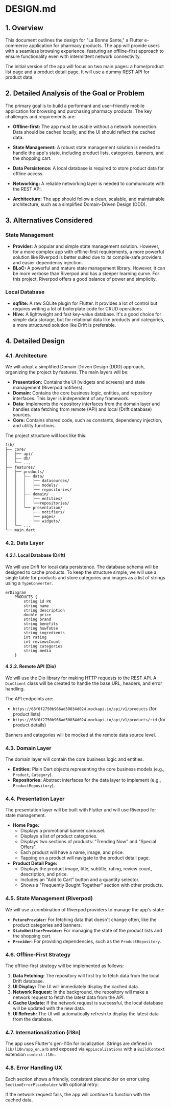 
# DESIGN.md

## 1. Overview

This document outlines the design for "La Bonne Sante," a Flutter e-commerce application for pharmacy products. The app will provide users with a seamless browsing experience, featuring an offline-first approach to ensure functionality even with intermittent network connectivity.

The initial version of the app will focus on two main pages: a home/product list page and a product detail page. It will use a dummy REST API for product data.

## 2. Detailed Analysis of the Goal or Problem

The primary goal is to build a performant and user-friendly mobile application for browsing and purchasing pharmacy products. The key challenges and requirements are:

*   **Offline-first:** The app must be usable without a network connection. Data should be cached locally, and the UI should reflect the cached data.
*   **State Management:** A robust state management solution is needed to handle the app's state, including product lists, categories, banners, and the shopping cart.
*   **Data Persistence:** A local database is required to store product data for offline access.
*   **Networking:** A reliable networking layer is needed to communicate with the REST API.

*   **Architecture:** The app should follow a clean, scalable, and maintainable architecture, such as a simplified Domain-Driven Design (DDD).

## 3. Alternatives Considered

### State Management

*   **Provider:** A popular and simple state management solution. However, for a more complex app with offline-first requirements, a more powerful solution like Riverpod is better suited due to its compile-safe providers and easier dependency injection.
*   **BLoC:** A powerful and mature state management library. However, it can be more verbose than Riverpod and has a steeper learning curve. For this project, Riverpod offers a good balance of power and simplicity.

### Local Database

*   **sqflite:** A raw SQLite plugin for Flutter. It provides a lot of control but requires writing a lot of boilerplate code for CRUD operations.
*   **Hive:** A lightweight and fast key-value database. It's a good choice for simple data storage, but for relational data like products and categories, a more structured solution like Drift is preferable.

## 4. Detailed Design

### 4.1. Architecture

We will adopt a simplified Domain-Driven Design (DDD) approach, organizing the project by features. The main layers will be:

*   **Presentation:** Contains the UI (widgets and screens) and state management (Riverpod notifiers).
*   **Domain:** Contains the core business logic, entities, and repository interfaces. This layer is independent of any framework.
*   **Data:** Implements the repository interfaces from the domain layer and handles data fetching from remote (API) and local (Drift database) sources.
*   **Core:** Contains shared code, such as constants, dependency injection, and utility functions.

The project structure will look like this:

```
lib/
├── core/
│   ├── api/
│   ├── db/
│   └── ...
├── features/
│   ├── products/
│   │   ├── data/
│   │   │   ├── datasources/
│   │   │   ├── models/
│   │   │   └── repositories/
│   │   ├── domain/
│   │   │   ├── entities/
│   │   │   └──repositories/
│   │   └── presentation/
│   │       ├── notifiers/
│   │       ├── pages/
│   │       └── widgets/
│   └── ...
└── main.dart
```

### 4.2. Data Layer

#### 4.2.1. Local Database (Drift)

We will use Drift for local data persistence. The database schema will be designed to cache products. To keep the structure simple, we will use a single table for products and store categories and images as a list of strings using a `TypeConverter`.

```mermaid
erDiagram
    PRODUCTS {
        string id PK
        string name
        string description
        double price
        string brand
        string benefits
        string howToUse
        string ingredients
        int rating
        int reviewsCount
        string categories
        string media
    }
```

#### 4.2.2. Remote API (Dio)

We will use the Dio library for making HTTP requests to the REST API. A `DioClient` class will be created to handle the base URL, headers, and error handling.

The API endpoints are:
*   `https://68f0f2750b966ad50034d024.mockapi.io/api/v1/products` (for product lists)
*   `https://68f0f2750b966ad50034d024.mockapi.io/api/v1/products/:id` (for product details)

Banners and categories will be mocked at the remote data source level.

### 4.3. Domain Layer

The domain layer will contain the core business logic and entities.

*   **Entities:** Plain Dart objects representing the core business models (e.g., `Product`, `Category`).
*   **Repositories:** Abstract interfaces for the data layer to implement (e.g., `ProductRepository`).


### 4.4. Presentation Layer

The presentation layer will be built with Flutter and will use Riverpod for state management.

*   **Home Page:**
    *   Displays a promotional banner carousel.
    *   Displays a list of product categories.
    *   Displays two sections of products: "Trending Now" and "Special Offers".
    *   Each product will have a name, image, and price.
    *   Tapping on a product will navigate to the product detail page.
*   **Product Detail Page:**
    *   Displays the product image, title, subtitle, rating, review count, description, and price.
    *   Includes an "Add to Cart" button and a quantity selector.
    *   Shows a "Frequently Bought Together" section with other products.

### 4.5. State Management (Riverpod)

We will use a combination of Riverpod providers to manage the app's state:

*   **`FutureProvider`:** For fetching data that doesn't change often, like the product categories and banners.
*   **`StateNotifierProvider`:** For managing the state of the product lists and the shopping cart.
*   **`Provider`:** For providing dependencies, such as the `ProductRepository`.

### 4.6. Offline-First Strategy

The offline-first strategy will be implemented as follows:

1.  **Data Fetching:** The repository will first try to fetch data from the local Drift database.
2.  **UI Display:** The UI will immediately display the cached data.
3.  **Network Request:** In the background, the repository will make a network request to fetch the latest data from the API.
4.  **Cache Update:** If the network request is successful, the local database will be updated with the new data.
5.  **UI Refresh:** The UI will automatically refresh to display the latest data from the database.

### 4.7. Internationalization (i18n)

The app uses Flutter's gen-l10n for localization. Strings are defined in `lib/l10n/app_en.arb` and exposed via `AppLocalizations` with a `BuildContext` extension `context.l10n`.

### 4.8. Error Handling UX

Each section shows a friendly, consistent placeholder on error using `SectionErrorPlaceholder` with optional retry:

If the network request fails, the app will continue to function with the cached data.